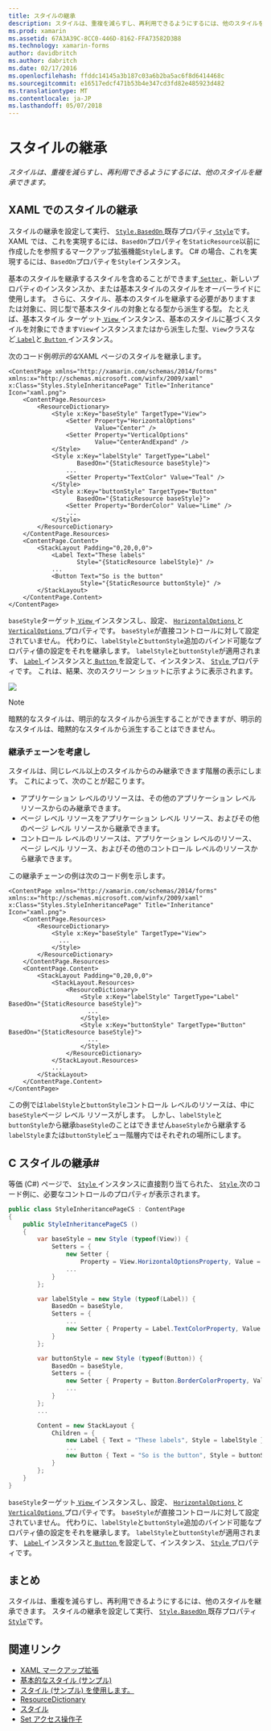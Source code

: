 ```yaml
---
title: スタイルの継承
description: スタイルは、重複を減らすし、再利用できるようにするには、他のスタイルを継承できます。
ms.prod: xamarin
ms.assetid: 67A3A39C-8CC0-446D-8162-FFA73582D3B8
ms.technology: xamarin-forms
author: davidbritch
ms.author: dabritch
ms.date: 02/17/2016
ms.openlocfilehash: ffddc14145a3b187c03a6b2ba5ac6f8d6414468c
ms.sourcegitcommit: e16517edcf471b53b4e347cd3fd82e485923d482
ms.translationtype: MT
ms.contentlocale: ja-JP
ms.lasthandoff: 05/07/2018
---
```

# <a name="style-inheritance"></a>スタイルの継承

_スタイルは、重複を減らすし、再利用できるようにするには、他のスタイルを継承できます。_

## <a name="style-inheritance-in-xaml"></a>XAML でのスタイルの継承

スタイルの継承を設定して実行、 [ `Style.BasedOn` ](https://developer.xamarin.com/api/property/Xamarin.Forms.Style.BasedOn/)既存プロパティ[ `Style`](https://developer.xamarin.com/api/type/Xamarin.Forms.Style/)です。 XAML では、これを実現するには、`BasedOn`プロパティを`StaticResource`以前に作成したを参照するマークアップ拡張機能`Style`します。 C# の場合、これを実現するには、`BasedOn`プロパティを`Style`インスタンス。

基本のスタイルを継承するスタイルを含めることができます[ `Setter` ](https://developer.xamarin.com/api/type/Xamarin.Forms.Setter/) 、新しいプロパティのインスタンスか、または基本スタイルのスタイルをオーバーライドに使用します。 さらに、スタイル、基本のスタイルを継承する必要がありますまたは対象に、同じ型で基本スタイルの対象となる型から派生する型。 たとえば、基本スタイル ターゲット[ `View` ](https://developer.xamarin.com/api/type/Xamarin.Forms.View/)インスタンス、基本のスタイルに基づくスタイルを対象にできます`View`インスタンスまたはから派生した型、`View`クラスなど[ `Label`](https://developer.xamarin.com/api/type/Xamarin.Forms.Label/)と[ `Button` ](https://developer.xamarin.com/api/type/Xamarin.Forms.Button/)インスタンス。

次のコード例*明示的な*XAML ページのスタイルを継承します。

```xaml
<ContentPage xmlns="http://xamarin.com/schemas/2014/forms" xmlns:x="http://schemas.microsoft.com/winfx/2009/xaml" x:Class="Styles.StyleInheritancePage" Title="Inheritance" Icon="xaml.png">
    <ContentPage.Resources>
        <ResourceDictionary>
            <Style x:Key="baseStyle" TargetType="View">
                <Setter Property="HorizontalOptions"
                        Value="Center" />
                <Setter Property="VerticalOptions"
                        Value="CenterAndExpand" />
            </Style>
            <Style x:Key="labelStyle" TargetType="Label"
                   BasedOn="{StaticResource baseStyle}">
                ...
                <Setter Property="TextColor" Value="Teal" />
            </Style>
            <Style x:Key="buttonStyle" TargetType="Button"
                   BasedOn="{StaticResource baseStyle}">
                <Setter Property="BorderColor" Value="Lime" />
                ...
            </Style>
        </ResourceDictionary>
    </ContentPage.Resources>
    <ContentPage.Content>
        <StackLayout Padding="0,20,0,0">
            <Label Text="These labels"
                   Style="{StaticResource labelStyle}" />
            ...
            <Button Text="So is the button"
                    Style="{StaticResource buttonStyle}" />
        </StackLayout>
    </ContentPage.Content>
</ContentPage>
```

`baseStyle`ターゲット[ `View` ](https://developer.xamarin.com/api/type/Xamarin.Forms.View/)インスタンスし、設定、 [ `HorizontalOptions` ](https://developer.xamarin.com/api/property/Xamarin.Forms.View.HorizontalOptions/)と[ `VerticalOptions` ](https://developer.xamarin.com/api/property/Xamarin.Forms.View.VerticalOptions/)プロパティです。 `baseStyle`が直接コントロールに対して設定されていません。 代わりに、`labelStyle`と`buttonStyle`追加のバインド可能なプロパティ値の設定をそれを継承します。 `labelStyle`と`buttonStyle`が適用されます、 [ `Label` ](https://developer.xamarin.com/api/type/Xamarin.Forms.Label/)インスタンスと[ `Button` ](https://developer.xamarin.com/api/type/Xamarin.Forms.Button/)を設定して、インスタンス、 [ `Style` ](https://developer.xamarin.com/api/property/Xamarin.Forms.VisualElement.Style/)プロパティです。 これは、結果、次のスクリーン ショットに示すように表示されます。

[![](inheritance-images/style-inheritance.png)](inheritance-images/style-inheritance-large.png#lightbox)

> [!NOTE]
> 暗黙的なスタイルは、明示的なスタイルから派生することができますが、明示的なスタイルは、暗黙的なスタイルから派生することはできません。

### <a name="respecting-the-inheritance-chain"></a>継承チェーンを考慮し

スタイルは、同じレベル以上のスタイルからのみ継承できます階層の表示にします。 これによって、次のことが起こります。

- アプリケーション レベルのリソースは、その他のアプリケーション レベル リソースからのみ継承できます。
- ページ レベル リソースをアプリケーション レベル リソース、およびその他のページ レベル リソースから継承できます。
- コントロール レベルのリソースは、アプリケーション レベルのリソース、ページ レベル リソース、およびその他のコントロール レベルのリソースから継承できます。

この継承チェーンの例は次のコード例を示します。

```xaml
<ContentPage xmlns="http://xamarin.com/schemas/2014/forms" xmlns:x="http://schemas.microsoft.com/winfx/2009/xaml" x:Class="Styles.StyleInheritancePage" Title="Inheritance" Icon="xaml.png">
    <ContentPage.Resources>
        <ResourceDictionary>
            <Style x:Key="baseStyle" TargetType="View">
              ...
            </Style>
        </ResourceDictionary>
    </ContentPage.Resources>
    <ContentPage.Content>
        <StackLayout Padding="0,20,0,0">
            <StackLayout.Resources>
                <ResourceDictionary>
                    <Style x:Key="labelStyle" TargetType="Label" BasedOn="{StaticResource baseStyle}">
                      ...
                    </Style>
                    <Style x:Key="buttonStyle" TargetType="Button" BasedOn="{StaticResource baseStyle}">
                      ...
                    </Style>
                </ResourceDictionary>
            </StackLayout.Resources>
            ...
        </StackLayout>
    </ContentPage.Content>
</ContentPage>
```

この例では`labelStyle`と`buttonStyle`コントロール レベルのリソースは、中に`baseStyle`ページ レベル リソースがします。 しかし、`labelStyle`と`buttonStyle`から継承`baseStyle`のことはできません`baseStyle`から継承する`labelStyle`または`buttonStyle`ビュー階層内ではそれぞれの場所にします。

## <a name="style-inheritance-in-c35"></a>C スタイルの継承&#35;

等価 (C#) ページで、 [ `Style` ](https://developer.xamarin.com/api/type/Xamarin.Forms.Style/)インスタンスに直接割り当てられた、 [ `Style` ](https://developer.xamarin.com/api/property/Xamarin.Forms.VisualElement.Style/)次のコード例に、必要なコントロールのプロパティが表示されます。

```csharp
public class StyleInheritancePageCS : ContentPage
{
    public StyleInheritancePageCS ()
    {
        var baseStyle = new Style (typeof(View)) {
            Setters = {
                new Setter {
                    Property = View.HorizontalOptionsProperty, Value = LayoutOptions.Center },
                ...
            }
        };

        var labelStyle = new Style (typeof(Label)) {
            BasedOn = baseStyle,
            Setters = {
                ...
                new Setter { Property = Label.TextColorProperty, Value = Color.Teal }
            }
        };

        var buttonStyle = new Style (typeof(Button)) {
            BasedOn = baseStyle,
            Setters = {
                new Setter { Property = Button.BorderColorProperty, Value = Color.Lime },
                ...
            }
        };
        ...

        Content = new StackLayout {
            Children = {
                new Label { Text = "These labels", Style = labelStyle },
                ...
                new Button { Text = "So is the button", Style = buttonStyle }
            }
        };
    }
}
```

`baseStyle`ターゲット[ `View` ](https://developer.xamarin.com/api/type/Xamarin.Forms.View/)インスタンスし、設定、 [ `HorizontalOptions` ](https://developer.xamarin.com/api/property/Xamarin.Forms.View.HorizontalOptions/)と[ `VerticalOptions` ](https://developer.xamarin.com/api/property/Xamarin.Forms.View.VerticalOptions/)プロパティです。 `baseStyle`が直接コントロールに対して設定されていません。 代わりに、`labelStyle`と`buttonStyle`追加のバインド可能なプロパティ値の設定をそれを継承します。 `labelStyle`と`buttonStyle`が適用されます、 [ `Label` ](https://developer.xamarin.com/api/type/Xamarin.Forms.Label/)インスタンスと[ `Button` ](https://developer.xamarin.com/api/type/Xamarin.Forms.Button/)を設定して、インスタンス、 [ `Style` ](https://developer.xamarin.com/api/property/Xamarin.Forms.VisualElement.Style/)プロパティです。

## <a name="summary"></a>まとめ

スタイルは、重複を減らすし、再利用できるようにするには、他のスタイルを継承できます。 スタイルの継承を設定して実行、 [ `Style.BasedOn` ](https://developer.xamarin.com/api/property/Xamarin.Forms.Style.BasedOn/)既存プロパティ[ `Style`](https://developer.xamarin.com/api/type/Xamarin.Forms.Style/)です。


## <a name="related-links"></a>関連リンク

- [XAML マークアップ拡張](~/xamarin-forms/xaml/xaml-basics/xaml-markup-extensions.md)
- [基本的なスタイル (サンプル)](https://developer.xamarin.com/samples/xamarin-forms/UserInterface/Styles/BasicStyles/)
- [スタイル (サンプル) を使用します。](https://developer.xamarin.com/samples/xamarin-forms/WorkingWithStyles/)
- [ResourceDictionary](https://developer.xamarin.com/api/type/Xamarin.Forms.ResourceDictionary/)
- [スタイル](https://developer.xamarin.com/api/type/Xamarin.Forms.Style/)
- [Set アクセス操作子](https://developer.xamarin.com/api/type/Xamarin.Forms.Setter/)
